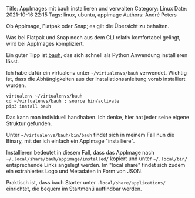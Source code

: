 Title: AppImages mit bauh installieren und verwalten
Category: Linux
Date: 2021-10-16 22:15
Tags: linux, ubuntu, appimage
Authors: André Peters

Ob AppImage, Flatpak oder Snap; es gilt die Übersicht zu behalten.

Was bei Flatpak und Snap noch aus dem CLI relativ komfortabel gelingt, wird bei AppImages kompliziert.

Ein guter Tipp ist [bauh](https://github.com/vinifmor/bauh#installation), das sich schnell als Python Anwendung installieren lässt.

Ich habe dafür ein virtualenv unter `~/virtualenvs/bauh` verwendet. Wichtig ist, dass die Abhängigkeiten aus der Installationsanleitung vorab installiert wurden.

```
virtualenv ~/virtualenvs/bauh
cd ~/virtualenvs/bauh ; source bin/activate
pip3 install bauh
```

Das kann man individuell handhaben. Ich denke, hier hat jeder seine eigene Struktur gefunden.

Unter `~/virtualenvs/bauh/bin/bauh` findet sich in meinem Fall nun die Binary, mit der ich einfach ein AppImage "installiere".

Installieren bedeutet in diesem Fall, dass das AppImage nach `~/.local/share/bauh/appimage/installed/` kopiert und unter `~/.local/bin/` entsprechende Links angelegt werden.
Im "local share" findet sich zudem ein extrahiertes Logo und Metadaten in Form von JSON.

Praktisch ist, dass bauh Starter unter `.local/share/applications/` einrichtet, die bequem im Startmenü auffindbar werden.
